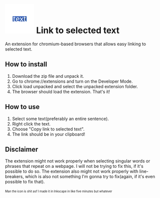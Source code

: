 # ![icon](https://raw.githubusercontent.com/toni20k5267/linkToSeletedText/refs/heads/main/iconSRC.svg) Link to selected text
An extension for chromium-based browsers that allows easy linking to selected text.

## How to install
1. Download the zip file and unpack it.
2. Go to chrome://extensions and turn on the Developer Mode.
3. Click load unpacked and select the unpacked extension folder.
4. The browser should load the extension. That's it!

## How to use
1. Select some text(preferably an entire sentence).
2. Right click the text.
3. Choose "Copy link to selected text".
4. The link should be in your clipboard!

## Disclaimer
The extension might not work properly when selecting singular words or phrases that repeat on a webpage. I will not be trying to fix this, if it's possible to do so.
The extension also might not work properly with line-breakers, which is also not something I'm gonna try to fix(again, if it's even possible to fix that).




<sub><sup>Man the icon is shit asf I made it in Inkscape in like five minutes but whatever</sup></sub>
